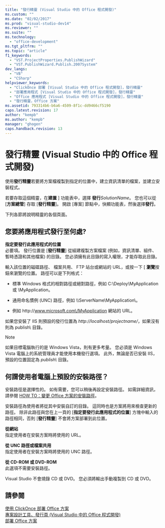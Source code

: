 ```yaml
---
title: "發行精靈 (Visual Studio 中的 Office 程式開發)"
ms.custom: ""
ms.date: "02/02/2017"
ms.prod: "visual-studio-dev14"
ms.reviewer: ""
ms.suite: ""
ms.technology: 
  - "office-development"
ms.tgt_pltfrm: ""
ms.topic: "article"
f1_keywords: 
  - "VST.ProjectProperties.PublishWizard"
  - "VST.PublishWizard.Publish.2007System"
dev_langs: 
  - "VB"
  - "CSharp"
helpviewer_keywords: 
  - "ClickOnce 部署 [Visual Studio 中的 Office 程式開發]，發行精靈"
  - "部署應用程式 [Visual Studio 中的 Office 程式開發]，發行精靈"
  - "Office 應用程式 [Visual Studio 中的 Office 程式開發]，發行精靈"
  - "發行精靈，Office 方案"
ms.assetid: 793314b6-b6a6-4509-8f1c-dd9466cf5190
caps.latest.revision: 17
author: "kempb"
ms.author: "kempb"
manager: "ghogen"
caps.handback.revision: 13
---
```

# 發行精靈 (Visual Studio 中的 Office 程式開發)
  使用**發行精靈**若要將方案檔複製到指定的位置中，建立資訊清單的檔案，並建立安裝程式。  
  
 若要存取這個精靈，在**建置** \] 功能表中，選擇 **發行***SolutionName*。  您也可以從 \[**方案總管**\] 存取 \[**發行精靈**\]。  開啟 \[專案\] 節點中，快顯功能表，然後選擇**發行**。  
  
 下列各節將說明精靈的各個頁面。  
  
## 您要將應用程式發行至何處?  
 **指定要發行此應用程式的位置**  
 必要項。  發行位置是 \[**發行精靈**\] 從組建複製方案檔案 \(例如，資訊清單、組件、暫時憑證和其他檔案\) 的目錄。  您必須擁有此目錄的寫入權限，才能存取此目錄。  
  
 輸入該位置的磁碟路徑、 檔案共用、 FTP 站台或網站的 URL，或按一下 \[ **瀏覽**按鈕來瀏覽的位置。  路徑可以是下列格式：  
  
-   標準 Windows 格式的相對路徑或絕對路徑，例如 C:\\Deploy\\MyApplication 或 \\MyApplication。  
  
-   通用命名慣例 \(UNC\) 路徑，例如 \\\\ServerName\\MyApplication\\。  
  
-   例如 http:\/\/www.microsoft.com\/MyApplication 網站的 URL。  
  
 如果您安裝了 IIS 則預設的發行位置為 *http:\/\/localhost\/projectname\/*，如果沒有則為 publish\\ 目錄。  
  
> [!NOTE]  
>  如果目標電腦執行的是 Windows Vista，則有更多考量。  您必須是 Windows Vista 電腦上的系統管理員才能使用本機發行選項。  此外，無論是否已安裝 IIS，預設的位置固定為 *publish\\* 目錄。  
  
## 何謂使用者電腦上預設的安裝路徑？  
 安裝路徑是選擇性的。  如有需要，您可以稍後再設定安裝路徑。  如需詳細資訊，請參閱 [HOW TO：變更 Office 方案的安裝路徑](http://msdn.microsoft.com/zh-tw/d0eaa07b-2d72-4902-899f-2f9fb165b8fd)。  
  
 安裝路徑為使用者將從其中安裝自訂的目錄。  這同時也是方案將用來檢查更新的路徑。  除非此路徑與您在上一頁的 \[**指定要發行此應用程式的位置**\] 方塊中輸入的路徑相同，否則 \[**發行精靈**\] 不會將方案部署到此位置。  
  
 **從網站**  
 指定使用者在安裝方案時將使用的 URL。  
  
 **從 UNC 路徑或檔案共用**  
 指定使用者在安裝方案時將使用的 UNC 路徑。  
  
 **從 CD\-ROM 或 DVD\-ROM**  
 此選項不需要安裝路徑。  
  
 Visual Studio 不會燒錄 CD 或 DVD。  您必須將輸出手動複製到 CD 或 DVD。  
  
## 請參閱  
 [使用 ClickOnce 部署 Office 方案](../vsto/deploying-an-office-solution-by-using-clickonce.md)   
 [專案設計工具、發行頁 &#40;Visual Studio 中的 Office 程式開發&#41;](../vsto/publish-page-project-designer-office-development-in-visual-studio.md)   
 [部署 Office 方案](../vsto/deploying-an-office-solution.md)  
  
  
